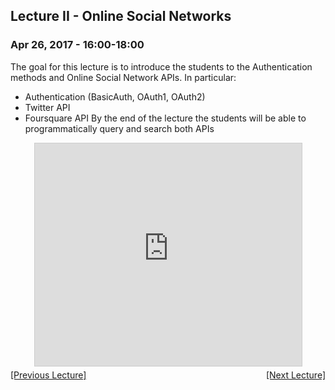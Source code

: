 ## Lecture II - Online Social Networks

### Apr 26, 2017 - 16:00-18:00

The goal for this lecture is to introduce the students to the Authentication methods and Online Social Network APIs. In particular:
  * Authentication (BasicAuth, OAuth1, OAuth2)
  * Twitter API
  * Foursquare API
By the end of the lecture the students will be able to programmatically query and search both APIs

<center>
<iframe src="https://www.slideshare.net/slideshow/embed_code/key/7mk033rR0orFfg" width="427" height="356" frameborder="0" marginwidth="0" marginheight="0" scrolling="no" style="border:1px solid #CCC; border-width:1px; margin-bottom:5px; max-width: 100%;" allowfullscreen> </iframe></center>

<div align="left" style="float: left;"><a href="/lecture1">[Previous Lecture]</a></div><div align="right" style="float: right;"><a href="/lecture3">[Next Lecture]</a></div>